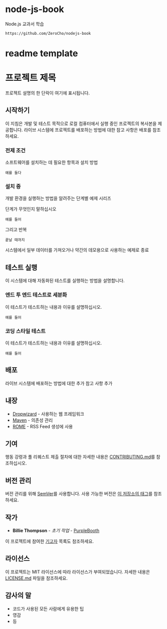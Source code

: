 # node-js-book
Node.js 교과서 학습
```
https://github.com/ZeroCho/nodejs-book
```

# readme template
# 프로젝트 제목

프로젝트 설명의 한 단락이 여기에 표시됩니다.

## 시작하기

이 지침은 개발 및 테스트 목적으로 로컬 컴퓨터에서 실행 중인 프로젝트의 복사본을 제공합니다. 라이브 시스템에 프로젝트를 배포하는 방법에 대한 참고 사항은 배포를 참조하세요.

### 전제 조건

소프트웨어를 설치하는 데 필요한 항목과 설치 방법

```
예를 들다
```

### 설치 중

개발 환경을 실행하는 방법을 알려주는 단계별 예제 시리즈

단계가 무엇인지 말하십시오

```
예를 들어
```

그리고 반복

```
끝날 때까지
```

시스템에서 일부 데이터를 가져오거나 약간의 데모용으로 사용하는 예제로 종료

## 테스트 실행

이 시스템에 대해 자동화된 테스트를 실행하는 방법을 설명합니다.

### 엔드 투 엔드 테스트로 세분화

이 테스트가 테스트하는 내용과 이유를 설명하십시오.

```
예를 들어
```

### 코딩 스타일 테스트

이 테스트가 테스트하는 내용과 이유를 설명하십시오.

```
예를 들어
```

## 배포

라이브 시스템에 배포하는 방법에 대한 추가 참고 사항 추가

## 내장

* [Dropwizard](http://www.dropwizard.io/1.0.2/docs/) - 사용하는 웹 프레임워크
* [Maven](https://maven.apache.org/) - 의존성 관리
* [ROME](https://rometools.github.io/rome/) - RSS Feed 생성에 사용

## 기여

행동 강령과 풀 리퀘스트 제출 절차에 대한 자세한 내용은 [CONTRIBUTING.md](https://gist.github.com/PurpleBooth/b24679402957c63ec426)를 참조하십시오.

## 버전 관리

버전 관리를 위해 [SemVer](http://semver.org/)를 사용합니다. 사용 가능한 버전은 [이 저장소의 태그](https://github.com/your/project/tags)를 참조하세요.

## 작가

* **Billie Thompson** - *초기 작업* - [PurpleBooth](https://github.com/PurpleBooth)

이 프로젝트에 참여한 [기고자](https://github.com/your/project/contributors) 목록도 참조하세요.

## 라이선스

이 프로젝트는 MIT 라이선스에 따라 라이선스가 부여되었습니다. 자세한 내용은 [LICENSE.md](LICENSE.md) 파일을 참조하세요.

## 감사의 말

* 코드가 사용된 모든 사람에게 유용한 팁
* 영감
* 등
